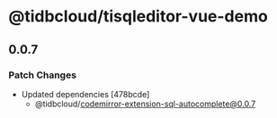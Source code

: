 # @tidbcloud/tisqleditor-vue-demo

## 0.0.7

### Patch Changes

- Updated dependencies [478bcde]
  - @tidbcloud/codemirror-extension-sql-autocomplete@0.0.7
